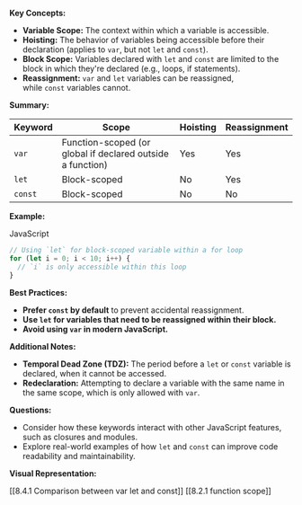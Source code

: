 **Key Concepts:**

- **Variable Scope:** The context within which a variable is accessible.
- **Hoisting:** The behavior of variables being accessible before their declaration (applies to `var`, but not `let` and `const`).
- **Block Scope:** Variables declared with `let` and `const` are limited to the block in which they're declared (e.g., loops, if statements).
- **Reassignment:** `var` and `let` variables can be reassigned, while `const` variables cannot.

**Summary:**

|Keyword|Scope|Hoisting|Reassignment|
|---|---|---|---|
|`var`|Function-scoped (or global if declared outside a function)|Yes|Yes|
|`let`|Block-scoped|No|Yes|
|`const`|Block-scoped|No|No|

**Example:**

JavaScript

``` javascript
// Using `let` for block-scoped variable within a for loop
for (let i = 0; i < 10; i++) {
  // `i` is only accessible within this loop
}
```

**Best Practices:**

- **Prefer `const` by default** to prevent accidental reassignment.
- **Use `let` for variables that need to be reassigned within their block.**
- **Avoid using `var` in modern JavaScript.**

**Additional Notes:**

- **Temporal Dead Zone (TDZ):** The period before a `let` or `const` variable is declared, when it cannot be accessed.
- **Redeclaration:** Attempting to declare a variable with the same name in the same scope, which is only allowed with `var`.

**Questions:**

- Consider how these keywords interact with other JavaScript features, such as closures and modules.
- Explore real-world examples of how `let` and `const` can improve code readability and maintainability.

**Visual Representation:**

[[8.4.1 Comparison between var let and const]]
[[8.2.1 function scope]]